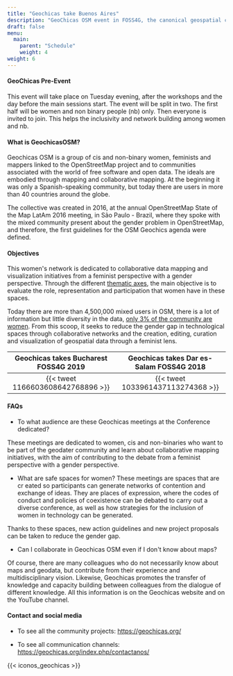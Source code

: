 ```yaml
---
title: "Geochicas take Buenos Aires"
description: "GeoChicas OSM event in FOSS4G, the canonical geospatial conference in 2021."
draft: false
menu:
  main:
    parent: "Schedule"
    weight: 4
weight: 6
---
```


#### GeoChicas Pre-Event

This event will take place on Tuesday evening, after the workshops and the day before the main sessions start. The event will be split in two. The first half will be women and non binary people (nb) only. Then everyone is invited to join. This helps the inclusivity and network building among women and nb.

#### What is GeochicasOSM?

Geochicas OSM is a group of cis and non-binary women, feminists and mappers linked to the OpenStreetMap project and to communities associated with the world of free software and open data. The ideals are embodied through mapping and collaborative mapping. At the beginning it was only a Spanish-speaking community, but today there are users in more than 40 countries around the globe.

The collective was created in 2016, at the annual OpenStreetMap State of the Map LatAm 2016 meeting, in São Paulo - Brazil, where they spoke with the mixed community present about the gender problem in OpenStreetMap, and therefore, the first guidelines for the OSM Geochics agenda were defined.

#### Objectives

This women's network is dedicated to collaborative data mapping and visualization initiatives from a feminist perspective with a gender perspective. Through the different [thematic axes](https://es.wikipedia.org/wiki/Geochicas), the main objective is to evaluate the role, representation and participation that women have in these spaces.

Today there are more than 4,500,000 mixed users in OSM, there is a lot of information but little diversity in the data, [only 3% of the community are women](https://slides.com/geochicasosm/geochicas-csvconf-v4-2019-11#/6). From this scoop, it seeks to reduce the gender gap in technological spaces through collaborative networks and the creation, editing, curation and visualization of geospatial data through a feminist lens.


| Geochicas takes Bucharest FOSS4G 2019|Geochicas takes Dar es-Salam FOSS4G 2018 |
|:------:|:-----------:|
| {{< tweet 1166603608642768896 >}} | {{< tweet 1033961437113274368 >}} |

#### FAQs

- To what audience are these Geochicas meetings at the Conference dedicated?

These meetings are dedicated to women, cis and non-binaries who want to be part of the geodater community and learn about collaborative mapping initiatives, with the aim of contributing to the debate from a feminist perspective with a gender perspective.

- What are safe spaces for women?
These meetings are spaces that are cr
eated so participants can generate networks of contention and exchange of ideas. They are places of expression, where the codes of conduct and policies of coexistence can be debated to carry out a diverse conference, as well as how strategies for the inclusion of women in technology can be generated.

Thanks to these spaces, new action guidelines and new project proposals can be taken to reduce the gender gap.

- Can I collaborate in Geochicas OSM even if I don't know about maps?

Of course, there are many colleagues who do not necessarily know about maps and geodata, but contribute from their experience and multidisciplinary vision. Likewise, Geochicas promotes the transfer of knowledge and capacity building between colleagues from the dialogue of different knowledge. All this information is on the Geochicas website and on the YouTube channel.


#### Contact and social media

- To see all the community projects: https://geochicas.org/

- To see all communication channels: https://geochicas.org/index.php/contactanos/


{{< iconos_geochicas >}}
